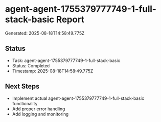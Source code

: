 # agent-agent-1755379777749-1-full-stack-basic Report

Generated: 2025-08-18T14:58:49.775Z

## Status
- Task: agent-agent-1755379777749-1-full-stack-basic
- Status: Completed
- Timestamp: 2025-08-18T14:58:49.775Z

## Next Steps
- Implement actual agent-agent-1755379777749-1-full-stack-basic functionality
- Add proper error handling
- Add logging and monitoring
